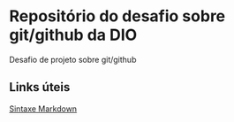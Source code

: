 # Repositório do desafio sobre git/github da DIO 
Desafio de projeto sobre git/github
## Links úteis
[Sintaxe Markdown](https://www.markdownguide.org/getting-started/)
